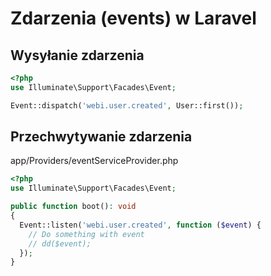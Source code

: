 # Zdarzenia (events) w Laravel

## Wysyłanie zdarzenia

```php
<?php
use Illuminate\Support\Facades\Event;

Event::dispatch('webi.user.created', User::first());
```

## Przechwytywanie zdarzenia
app/Providers/eventServiceProvider.php

```php
<?php
use Illuminate\Support\Facades\Event;

public function boot(): void
{
  Event::listen('webi.user.created', function ($event) {
  	// Do something with event
    // dd($event);
  });
}
```
